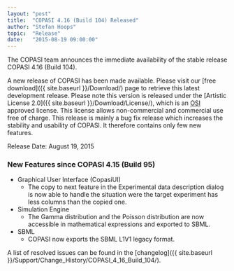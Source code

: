 ```yaml
---
layout: "post"
title:  "COPASI 4.16 (Build 104) Released"
author: "Stefan Hoops"
topic:  "Release"
date:   "2015-08-19 09:00:00"
---
```


The COPASI team announces the immediate availability of the stable
release COPASI 4.16 (Build 104). 

A new release of COPASI has been made available. Please visit our 
[free download]({{ site.baseurl }}/Download/)
page to retrieve this latest development release. Please
note this version is released under the 
[Artistic License 2.0]({{ site.baseurl }}/Download/License/),
which is an [OSI](http://www.opensource.org/) approved license. This license
allows non-commercial and commercial use free of charge. This release
is mainly a bug fix release which increases the stability and
usability of COPASI. It therefore contains only few new features. 

Release Date: August 19, 2015 

### New Features since COPASI 4.15 (Build 95)

* Graphical User Interface (CopasiUI)
  * The copy to next feature in the Experimental data description
    dialog is now able to handle the situation were the target
    experiment has less columns than the copied one. 
* Simulation Engine
  * The Gamma distribution and the Poisson distribution are now
    accessible in mathematical expressions and exported to SBML. 
* SBML
  *  COPASI now exports the SBML L1V1 legacy format.

A list of resolved issues can be found in the 
[changelog]({{ site.baseurl }}/Support/Change_History/COPASI_4_16_Build_104/).

